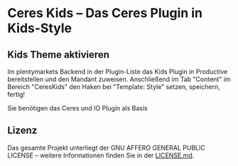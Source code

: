 # Ceres Kids – Das Ceres Plugin in Kids-Style

<div class="container-toc"></div>

## Kids Theme aktivieren

Im plentymarkets Backend in der Plugin-Liste das Kids Plugin in Productive bereitstellen und den Mandant zuweisen.
Anschließend im Tab "Content" im Bereich "CeresKids" den Haken bei "Template: Style" setzen, speichern, fertig!

<div class="alert alert-info" role="alert">
    Sie benötigen das Ceres und IO Plugin als Basis
</div>

## Lizenz

Das gesamte Projekt unterliegt der GNU AFFERO GENERAL PUBLIC LICENSE – weitere Informationen finden Sie in der [LICENSE.md](https://github.com/plentymarkets/plugin-ceres/blob/stable/LICENSE.md).
